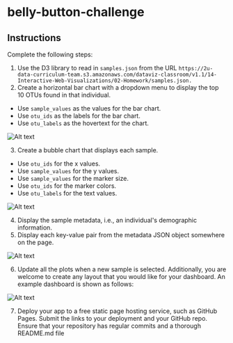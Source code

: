 # belly-button-challenge
## Instructions
Complete the following steps:
1. Use the D3 library to read in `samples.json` from the URL `https://2u-data-curriculum-team.s3.amazonaws.com/dataviz-classroom/v1.1/14-Interactive-Web-Visualizations/02-Homework/samples.json.`
2. Create a horizontal bar chart with a dropdown menu to display the top 10 OTUs found in that individual.
* Use `sample_values` as the values for the bar chart.
* Use `otu_ids` as the labels for the bar chart.
* Use `otu_labels` as the hovertext for the chart.

![Alt text](https://static.bc-edx.com/data/dla-1-2/m14/lms/img/hw01.jpg)

3. Create a bubble chart that displays each sample.
* Use `otu_ids` for the x values.
* Use `sample_values` for the y values.
* Use `sample_values` for the marker size.
* Use `otu_ids` for the marker colors.
* Use `otu_labels` for the text values.

![Alt text](https://static.bc-edx.com/data/dla-1-2/m14/lms/img/bubble_chart.jpg)

4. Display the sample metadata, i.e., an individual's demographic information.
5. Display each key-value pair from the metadata JSON object somewhere on the page.

![Alt text](https://static.bc-edx.com/data/dla-1-2/m14/lms/img/hw03.jpg)

6. Update all the plots when a new sample is selected. Additionally, you are welcome to create any layout that you would like for your dashboard. An example dashboard is shown as follows:

![Alt text](https://static.bc-edx.com/data/dla-1-2/m14/lms/img/hw02.jpg)

7. Deploy your app to a free static page hosting service, such as GitHub Pages. Submit the links to your deployment and your GitHub repo. Ensure that your repository has regular commits and a thorough README.md file